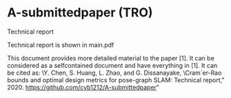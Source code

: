 # A-submittedpaper (TRO)
Technical report

Technical report is shown in main.pdf

This document provides more detailed material to the paper [1]. It can be considered as a selfcontained document and have everything in [1]. It can be cited as:
\Y. Chen, S. Huang, L. Zhao, and G. Dissanayake, \Cram´er-Rao bounds and optimal design metrics
for pose-graph SLAM: Technical report," 2020. https://github.com/cyb1212/A-submittedpaper"
